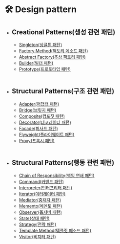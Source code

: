 # 🛠 Design pattern

- ## Creational Patterns(생성 관련 패턴)

    - [Singleton(싱글톤 패턴)](https://github.com/sinbom/design-patterns/blob/master/creational-patterns/singleton.md)
    - [Factory Method(팩토리 메소드 패턴)](https://github.com/sinbom/design-patterns/blob/master/creational-patterns/factory-method.md)
    - [Abstract Factory(추상 팩토리 패턴)](https://github.com/sinbom/design-patterns/blob/master/creational-patterns/abstract-factory.md)
    - [Builder(빌더 패턴)]()
    - [Prototype(프로토타입 패턴)]()

  <br>

- ## Structural Patterns(구조 관련 패턴)

    - [Adapter(어댑터 패턴)]()
    - [Bridge(브릿지 패턴)]()
    - [Composite(컴포짓 패턴)]()
    - [Decorator(데코레이터 패턴)]()
    - [Facade(퍼사드 패턴)]()
    - [Flyweight(플라이웨이트 패턴)]()
    - [Proxy(프록시 패턴)]()

  <br>

- ## Structural Patterns(행동 관련 패턴)

    - [Chain of Responsibility(책임 연쇄 패턴)]()
    - [Command(커맨드 패턴)]()
    - [Interpreter(인터프리터 패턴)]()
    - [Iterator(이터레이터 패턴)]()
    - [Mediator(중재자 패턴)]()
    - [Memento(메멘토 패턴)]()
    - [Observer(옵저버 패턴)]()
    - [State(상태 패턴)]()
    - [Strategy(전략 패턴)]()
    - [Template Method(템플릿 메소드 패턴)]()
    - [Visitor(비지터 패턴)]()

  <br>